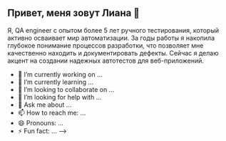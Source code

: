 ## Привет, меня зовут Лиана 👋

Я, QA engineer с опытом более 5 лет ручного тестирования, который активно осваивает мир автоматизации.
За годы работы я накопила глубокое понимание процессов разработки, что позволяет мне качественно находить и документировать дефекты.
Сейчас я делаю акцент на создании надежных автотестов для веб-приложений.




- 🔭 I’m currently working on ...
- 🌱 I’m currently learning ...
- 👯 I’m looking to collaborate on ...
- 🤔 I’m looking for help with ...
- 💬 Ask me about ...
- 📫 How to reach me: ...
- 😄 Pronouns: ...
- ⚡ Fun fact: ...
-->
